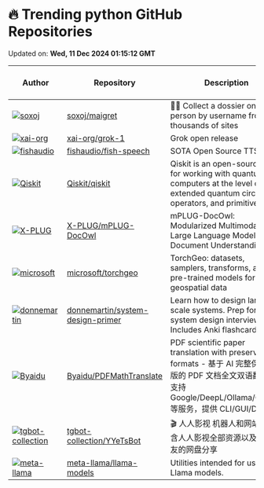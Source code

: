 # 🔥 Trending python GitHub Repositories

Updated on: **Wed, 11 Dec 2024 01:15:12 GMT**

| Author | Repository | Description | Language | ⭐ Total Stars | 🌟 Stars Today |
|--------|------------|-------------|----------|----------------|----------------|
| [![soxoj](https://avatars.githubusercontent.com/u/31013580?s=40&v=4)](https://github.com/soxoj) | [soxoj/maigret](https://github.com/soxoj/maigret) | 🕵️‍♂️ Collect a dossier on a person by username from thousands of sites | Python | 11858 | 79 |
| [![xai-org](https://avatars.githubusercontent.com/u/890531?s=40&v=4)](https://github.com/xai-org) | [xai-org/grok-1](https://github.com/xai-org/grok-1) | Grok open release | Python | 49697 | 10 |
| [![fishaudio](https://avatars.githubusercontent.com/u/25119060?s=40&v=4)](https://github.com/fishaudio) | [fishaudio/fish-speech](https://github.com/fishaudio/fish-speech) | SOTA Open Source TTS | Python | 16619 | 190 |
| [![Qiskit](https://avatars.githubusercontent.com/u/2447371?s=40&v=4)](https://github.com/Qiskit) | [Qiskit/qiskit](https://github.com/Qiskit/qiskit) | Qiskit is an open-source SDK for working with quantum computers at the level of extended quantum circuits, operators, and primitives. | Python | 5361 | 12 |
| [![X-PLUG](https://avatars.githubusercontent.com/u/12978686?s=40&v=4)](https://github.com/X-PLUG) | [X-PLUG/mPLUG-DocOwl](https://github.com/X-PLUG/mPLUG-DocOwl) | mPLUG-DocOwl: Modularized Multimodal Large Language Model for Document Understanding | Python | 1898 | 61 |
| [![microsoft](https://avatars.githubusercontent.com/u/12021217?s=40&v=4)](https://github.com/microsoft) | [microsoft/torchgeo](https://github.com/microsoft/torchgeo) | TorchGeo: datasets, samplers, transforms, and pre-trained models for geospatial data | Python | 3027 | 166 |
| [![donnemartin](https://avatars.githubusercontent.com/u/5458997?s=40&v=4)](https://github.com/donnemartin) | [donnemartin/system-design-primer](https://github.com/donnemartin/system-design-primer) | Learn how to design large-scale systems. Prep for the system design interview. Includes Anki flashcards. | Python | 278850 | 107 |
| [![Byaidu](https://avatars.githubusercontent.com/u/21212051?s=40&v=4)](https://github.com/Byaidu) | [Byaidu/PDFMathTranslate](https://github.com/Byaidu/PDFMathTranslate) | PDF scientific paper translation with preserved formats - 基于 AI 完整保留排版的 PDF 文档全文双语翻译，支持 Google/DeepL/Ollama/OpenAI 等服务，提供 CLI/GUI/Docker | Python | 4113 | 118 |
| [![tgbot-collection](https://avatars.githubusercontent.com/u/14024832?s=40&v=4)](https://github.com/tgbot-collection) | [tgbot-collection/YYeTsBot](https://github.com/tgbot-collection/YYeTsBot) | 🎬 人人影视 机器人和网站，包含人人影视全部资源以及众多网友的网盘分享 | Python | 14573 | 55 |
| [![meta-llama](https://avatars.githubusercontent.com/u/19390?s=40&v=4)](https://github.com/meta-llama) | [meta-llama/llama-models](https://github.com/meta-llama/llama-models) | Utilities intended for use with Llama models. | Python | 5239 | 110 |
